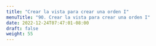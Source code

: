 ```yaml
---
title: "Crear la vista para crear una orden I"
menuTitle: "90. Crear la vista para crear una orden I"
date: 2022-12-24T07:47:01-08:00
draft: false
weight: 55
---
```

